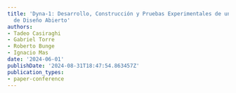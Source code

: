 ```yaml
---
title: 'Dyna-1: Desarrollo, Construcción y Pruebas Experimentales de un Robot Cuadrúpedo
  de Diseño Abierto'
authors:
- Tadeo Casiraghi
- Gabriel Torre
- Roberto Bunge
- Ignacio Mas
date: '2024-06-01'
publishDate: '2024-08-31T18:47:54.863457Z'
publication_types:
- paper-conference
---
```

